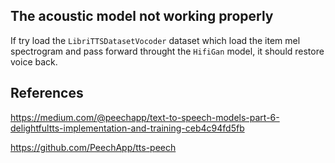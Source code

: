 ## The acoustic model not working properly
If try load the `LibriTTSDatasetVocoder` dataset which load the item mel spectrogram and pass forward throught the `HifiGan` model, it should restore voice back.

## References
https://medium.com/@peechapp/text-to-speech-models-part-6-delightfultts-implementation-and-training-ceb4c94fd5fb

https://github.com/PeechApp/tts-peech
